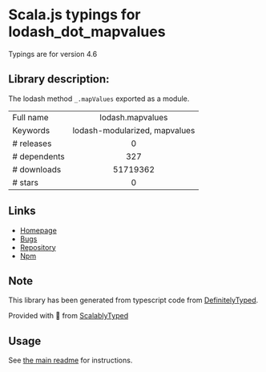
# Scala.js typings for lodash_dot_mapvalues

Typings are for version 4.6

## Library description:
The lodash method `_.mapValues` exported as a module.

|                    |                 |
| ------------------ | :-------------: |
| Full name          | lodash.mapvalues |
| Keywords           | lodash-modularized, mapvalues |
| # releases         | 0 |
| # dependents       | 327 |
| # downloads        | 51719362 |
| # stars            | 0 |

## Links
- [Homepage](https://lodash.com/)
- [Bugs](https://github.com/lodash/lodash/issues)
- [Repository](https://github.com/lodash/lodash)
- [Npm](https://www.npmjs.com/package/lodash.mapvalues)
    


## Note
This library has been generated from typescript code from [DefinitelyTyped](https://definitelytyped.org).

Provided with :purple_heart: from [ScalablyTyped](https://github.com/oyvindberg/ScalablyTyped)

## Usage
See [the main readme](../../readme.md) for instructions.


